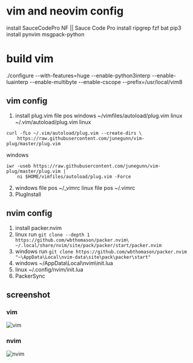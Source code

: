 # vim and neovim config
install SauceCodePro NF || Sauce Code Pro
install ripgrep fzf bat
pip3 install pynvim  msgpack-python  
# build vim
./configure --with-features=huge --enable-python3interp --enable-luainterp --enable-multibyte --enable-cscope --prefix=/usr/local/vim8
## vim config
1. install plug.vim
file pos windows ~/vimfiles/autoload/plug.vim  linux ~/.vim/autoload/plug.vim
linux
``` shell
curl -fLo ~/.vim/autoload/plug.vim --create-dirs \
    https://raw.githubusercontent.com/junegunn/vim-plug/master/plug.vim
```
windows
``` shell
iwr -useb https://raw.githubusercontent.com/junegunn/vim-plug/master/plug.vim |`
    ni $HOME/vimfiles/autoload/plug.vim -Force
```
2. windows file pos ~/_vimrc 
linux file pos ~/.vimrc
3. PlugInstall

## nvim config
1. install packer.nvim
2. linux     run `git clone --depth 1 https://github.com/wbthomason/packer.nvim\ ~/.local/share/nvim/site/pack/packer/start/packer.nvim`
3. windows   run `git clone https://github.com/wbthomason/packer.nvim "~\AppData\Local\nvim-data\site\pack\packer\start"`
4. windows   ~/AppData\Local\nvim\init.lua
5. linux     ~/.config/nvim/init.lua
6. PackerSync
## screenshot
### vim
![vim](https://github.com/Monody-x/vimconfig/blob/main/vim.png)
### nvim
![nvim](https://github.com/Monody-x/vimconfig/blob/main/nvim1.png)
